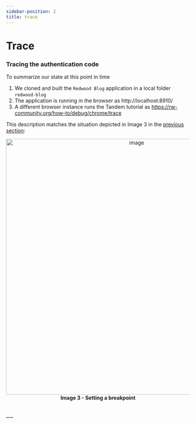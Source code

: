 ```yaml
---
sidebar-position: 2
title: trace
---
```


# Trace

### Tracing the authentication code

To summarize our state at this point in time

1. We cloned and built the `Redwood Blog` application in a local folder `redwood-blog`
2. The application is running in the browser as http://localhost:8910/
3. A different browser instance runs the Tandem tutorial as https://rw-community.org/how-to/debug/chrome/trace

This description matches the situation depicted in Image 3 in the [previous section](https://rw-community.org/how-to/debug/chrome/setup):

<p align="center">
<img width="700" alt="image" src="https://user-images.githubusercontent.com/2712405/166124289-5642d716-944f-4f4f-b463-ef83d4be710a.png"/>
<br/>
<b>Image 3 - Setting a breakpoint</b>
</p>
<br/>
___